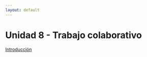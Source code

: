 ```yaml
---
layout: default
---
```


# Unidad 8 - Trabajo colaborativo

[Introducción](./trabajo-colaborativo-intro)

